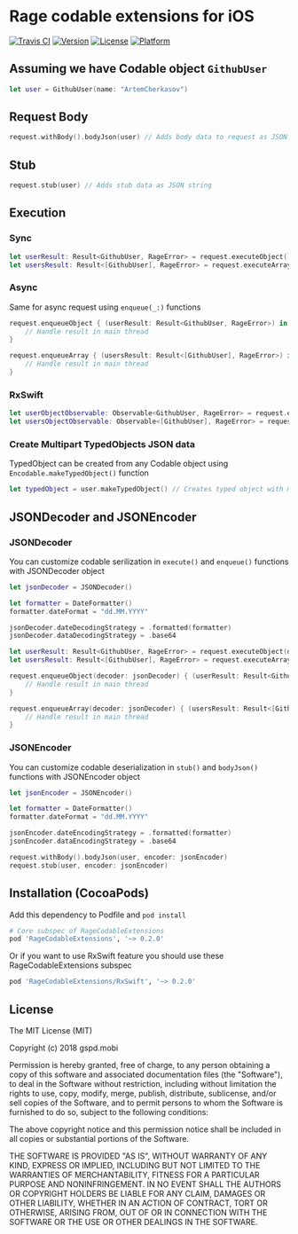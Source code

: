 Rage codable extensions for iOS
=============================
[![Travis CI](https://api.travis-ci.org/gspd-mobi/rage-ios-codable-extensions.svg?branch=master)](https://travis-ci.org/gspd-mobi/rage-ios-codable-extensions)
[![Version](https://img.shields.io/cocoapods/v/RageCodableExtenstions.svg?style=flat)](https://cocoapods.org/pods/RageCodableExtenstions)
[![License](https://img.shields.io/cocoapods/l/RageCodableExtenstions.svg?style=flat)](LICENSE.txt)
[![Platform](https://img.shields.io/cocoapods/p/RageCodableExtenstions.svg?style=flat)](https://cocoapods.org/pods/RageCodableExtenstions)

## Assuming we have Codable object `GithubUser` ##
```swift
let user = GithubUser(name: "ArtemCherkasov")
```
## Request Body ##
```swift
request.withBody().bodyJson(user) // Adds body data to request as JSON string
```

## Stub ##
```swift
request.stub(user) // Adds stub data as JSON string
```

## Execution ##
### Sync ###
```swift
let userResult: Result<GithubUser, RageError> = request.executeObject() // Parse response from JSON string to GithubUser model
let usersResult: Result<[GithubUser], RageError> = request.executeArray() // Works for arrays too
```

### Async ###
Same for async request using `enqueue(_:)` functions
```swift
request.enqueueObject { (userResult: Result<GithubUser, RageError>) in
    // Handle result in main thread
}

request.enqueueArray { (usersResult: Result<[GithubUser], RageError>) in
    // Handle result in main thread
}
```

### RxSwift ###
```swift
let userObjectObservable: Observable<GithubUser, RageError> = request.executeObjectObservable() // Where GithubUser is Codable
let usersObjectObservable: Observable<[GithubUser], RageError> = request.executeArrayObservable() // Works for arrays too
```

### Create Multipart TypedObjects JSON data ###
TypedObject can be created from any Codable object using `Encodable.makeTypedObject()` function
```swift
let typedObject = user.makeTypedObject() // Creates typed object with mimeType application/json and Data of JSON string
```
## JSONDecoder and JSONEncoder ##
### JSONDecoder ###
You can customize codable serilization in  `execute()` and `enqueue()` functions with JSONDecoder object
```swift
let jsonDecoder = JSONDecoder()

let formatter = DateFormatter()
formatter.dateFormat = "dd.MM.YYYY"

jsonDecoder.dateDecodingStrategy = .formatted(formatter)
jsonDecoder.dataDecodingStrategy = .base64

let userResult: Result<GithubUser, RageError> = request.executeObject(decoder: jsonDecoder)
let usersResult: Result<[GithubUser], RageError> = request.executeArray(decoder: jsonDecoder)

request.enqueueObject(decoder: jsonDecoder) { (userResult: Result<GithubUser, RageError>) in
    // Handle result in main thread
}

request.enqueueArray(decoder: jsonDecoder) { (usersResult: Result<[GithubUser], RageError>) in
    // Handle result in main thread
}
```
### JSONEncoder ###
You can customize codable deserialization in `stub()` and `bodyJson()` functions with JSONEncoder object
```swift
let jsonEncoder = JSONEncoder()

let formatter = DateFormatter()
formatter.dateFormat = "dd.MM.YYYY"

jsonEncoder.dateEncodingStrategy = .formatted(formatter)
jsonEncoder.dataEncodingStrategy = .base64

request.withBody().bodyJson(user, encoder: jsonEncoder)
request.stub(user, encoder: jsonEncoder)
```
## Installation (CocoaPods) ##
Add this dependency to Podfile and `pod install`
```ruby
# Core subspec of RageCodableExtensions
pod 'RageCodableExtensions', '~> 0.2.0'
```
Or if you want to use RxSwift feature you should use these RageCodableExtensions subspec
```ruby
pod 'RageCodableExtensions/RxSwift', '~> 0.2.0'
```

License
-------
The MIT License (MIT)

Copyright (c) 2018 gspd.mobi

Permission is hereby granted, free of charge, to any person obtaining a copy
of this software and associated documentation files (the "Software"), to deal
in the Software without restriction, including without limitation the rights
to use, copy, modify, merge, publish, distribute, sublicense, and/or sell
copies of the Software, and to permit persons to whom the Software is
furnished to do so, subject to the following conditions:

The above copyright notice and this permission notice shall be included in all
copies or substantial portions of the Software.

THE SOFTWARE IS PROVIDED "AS IS", WITHOUT WARRANTY OF ANY KIND, EXPRESS OR
IMPLIED, INCLUDING BUT NOT LIMITED TO THE WARRANTIES OF MERCHANTABILITY,
FITNESS FOR A PARTICULAR PURPOSE AND NONINFRINGEMENT. IN NO EVENT SHALL THE
AUTHORS OR COPYRIGHT HOLDERS BE LIABLE FOR ANY CLAIM, DAMAGES OR OTHER
LIABILITY, WHETHER IN AN ACTION OF CONTRACT, TORT OR OTHERWISE, ARISING FROM,
OUT OF OR IN CONNECTION WITH THE SOFTWARE OR THE USE OR OTHER DEALINGS IN THE
SOFTWARE.

